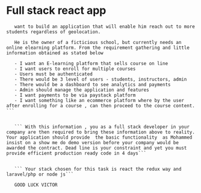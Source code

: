 # Full stack react app

```Mohammed Alvin Turuk a client, has decided that he would 
   want to build an application that will enable him reach out to more students regardless of geolocation.

   He is the owner of a ficticious school, but currently needs an online elearning platform. From the requirement gathering and little information obtained as stated below

   - I want an E-learning platform that sells course on line
   - I want users to enroll for multiple courses
   - Users must be authenticated
   - There would be 3 level of users - students, instructors, admin
   - There would be a dashboard to see analytics and payments
   - Admin should manage the application and features
   - I want payments to be via paystack platform
   - I want something like an ecommerce platform where by the user after enrolling for a course , can then proceed to the course content. ```


   ``` With this information , you as a full stack developer in your company are then required to bring these information above to reality. Your application should provide  the basic functionality  as Mohammed insist on a show me do demo version before your company would be awarded the contract. Dead line is your constraint and yet you must provide efficient production ready code in 4 days```


   ``` Your stack chosen for this task is react the redux way and laravel/php or node js```

   GOOD LUCK VICTOR